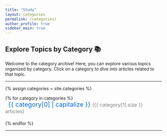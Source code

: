 ```yaml
---
title: "Study"
layout: categories
permalink: /categories/
author_profile: true
sidebar_main: true
---
```


## Explore Topics by Category 📚

Welcome to the category archive! Here, you can explore various topics organized by category. Click on a category to dive into articles related to that topic.

---

{% assign categories = site.categories %}
<ul class="categories-list" style="list-style: none; padding: 0;">
  {% for category in categories %}
    <li style="margin-bottom: 20px;">
      <a href="{{ site.baseurl }}/categories/{{ category[0] | slugify }}/" style="font-size: 20px; text-decoration: none; color: #0066cc;">
        <i class="fas fa-folder-open" style="margin-right: 10px;"></i> {{ category[0] | capitalize }} 
        <span style="color: gray; font-size: 16px;">({{ category[1].size }} articles)</span>
      </a>
    </li>
  {% endfor %}
</ul>

---
